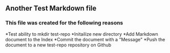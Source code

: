 ## Another Test Markdown file

### This file was created for the following reasons

*Test ability to mkdir test-repo
*Initailize new directory
*Add Markdown document to the Index
*Commit the document with a "Message"
*Push the document to a new test-repo repository on Github